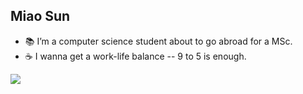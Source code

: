 ## Miao Sun
- :books: I’m a computer science student about to go abroad for a MSc.
- :coffee: I wanna get a work-life balance -- 9 to 5 is enough.

<img src="https://imgur.com/rilHVxA.png"/>
